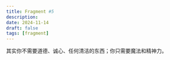 ```yaml
---
title: Fragment #5
description: 
date: 2024-11-14
draft: false
tags: [fragment] 
---
```

其实你不需要道德、诚心、任何清洁的东西；你只需要魔法和精神力。
